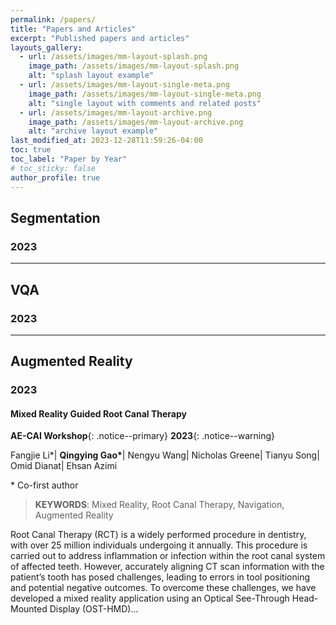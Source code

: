```yaml
---
permalink: /papers/
title: "Papers and Articles"
excerpt: "Published papers and articles"
layouts_gallery:
  - url: /assets/images/mm-layout-splash.png
    image_path: /assets/images/mm-layout-splash.png
    alt: "splash layout example"
  - url: /assets/images/mm-layout-single-meta.png
    image_path: /assets/images/mm-layout-single-meta.png
    alt: "single layout with comments and related posts"
  - url: /assets/images/mm-layout-archive.png
    image_path: /assets/images/mm-layout-archive.png
    alt: "archive layout example"
last_modified_at: 2023-12-28T11:59:26-04:00
toc: true
toc_label: "Paper by Year"
# toc_sticky: false
author_profile: true 
---
```


## Segmentation
### 2023
---

## VQA
### 2023
---
## Augmented Reality
### 2023
#### Mixed Reality Guided Root Canal Therapy
**AE-CAI Workshop**{: .notice--primary}
**2023**{: .notice--warning}

Fangjie Li\*| **Qingying Gao\***| Nengyu Wang| Nicholas Greene| Tianyu Song| Omid Dianat| Ehsan Azimi

\* Co-first author 
> **KEYWORDS**: Mixed Reality, Root Canal Therapy, Navigation, Augmented Reality

Root Canal Therapy (RCT) is a widely performed procedure in dentistry, with over 25 million individuals undergoing it annually. This procedure is carried out to address inflammation or infection within the root canal system of affected teeth. However, accurately aligning CT scan information with the patient’s tooth has posed challenges, leading to errors in tool positioning and potential negative outcomes. To overcome these challenges, we have developed a mixed reality application using an Optical See-Through Head-Mounted Display (OST-HMD)...
